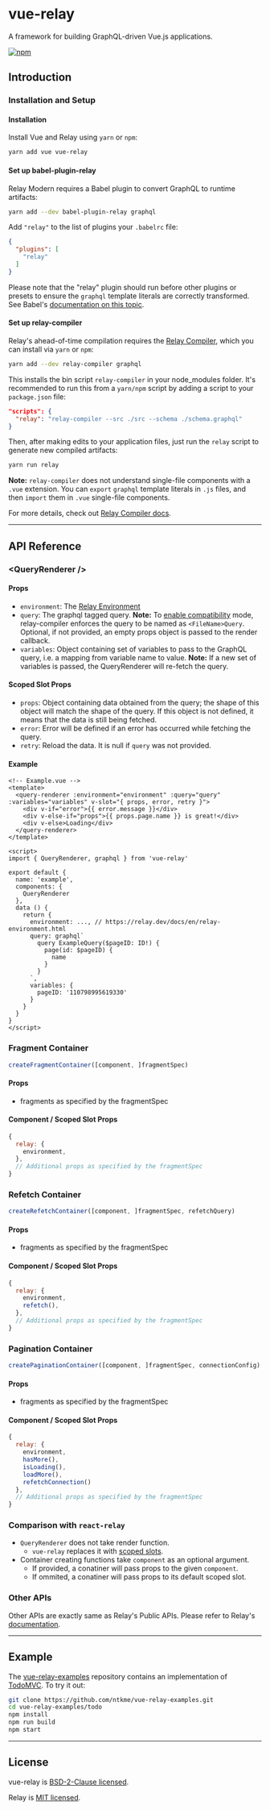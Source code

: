 # vue-relay

A framework for building GraphQL-driven Vue.js applications.

[![npm](https://img.shields.io/npm/v/vue-relay.svg)](https://www.npmjs.com/package/vue-relay)

## Introduction

### Installation and Setup

#### Installation

Install Vue and Relay using `yarn` or `npm`:

``` sh
yarn add vue vue-relay
```

#### Set up babel-plugin-relay

Relay Modern requires a Babel plugin to convert GraphQL to runtime artifacts:

``` sh
yarn add --dev babel-plugin-relay graphql
```

Add `"relay"` to the list of plugins your `.babelrc` file:

``` json
{
  "plugins": [
    "relay"
  ]
}
```

Please note that the "relay" plugin should run before other plugins or presets to ensure the `graphql` template literals are correctly transformed. See Babel's [documentation on this topic](https://babeljs.io/docs/plugins/#plugin-preset-ordering).

#### Set up relay-compiler

Relay's ahead-of-time compilation requires the [Relay Compiler](https://relay.dev/docs/en/graphql-in-relay.html#relay-compiler), which you can install via `yarn` or `npm`:

``` sh
yarn add --dev relay-compiler graphql
```

This installs the bin script `relay-compiler` in your node_modules folder. It's recommended to run this from a `yarn/npm` script by adding a script to your `package.json` file:

``` json
"scripts": {
  "relay": "relay-compiler --src ./src --schema ./schema.graphql"
}
```

Then, after making edits to your application files, just run the `relay` script to generate new compiled artifacts:

``` sh
yarn run relay
```

**Note:** `relay-compiler` does not understand single-file components with a `.vue` extension. You can `export` `graphql` template literals in `.js` files, and then `import` them in `.vue` single-file components.

For more details, check out [Relay Compiler docs](https://relay.dev/docs/en/graphql-in-relay.html#relay-compiler).

---

## API Reference

### \<QueryRenderer />

#### Props

- `environment`: The [Relay Environment](https://relay.dev/docs/en/relay-environment.html)
- `query`: The graphql tagged query. **Note:** To [enable compatibility](https://relay.dev/docs/en/relay-compat.html) mode, relay-compiler enforces the query to be named as `<FileName>Query`. Optional, if not provided, an empty props object is passed to the render callback.
- `variables`: Object containing set of variables to pass to the GraphQL query, i.e. a mapping from variable name to value. **Note:** If a new set of variables is passed, the QueryRenderer will re-fetch the query.

#### Scoped Slot Props

- `props`: Object containing data obtained from the query; the shape of this object will match the shape of the query. If this object is not defined, it means that the data is still being fetched.
- `error`: Error will be defined if an error has occurred while fetching the query.
- `retry`: Reload the data. It is null if `query` was not provided.

#### Example

``` vue
<!-- Example.vue -->
<template>
  <query-renderer :environment="environment" :query="query" :variables="variables" v-slot="{ props, error, retry }">
    <div v-if="error">{{ error.message }}</div>
    <div v-else-if="props">{{ props.page.name }} is great!</div>
    <div v-else>Loading</div>
  </query-renderer>
</template>

<script>
import { QueryRenderer, graphql } from 'vue-relay'

export default {
  name: 'example',
  components: {
    QueryRenderer
  },
  data () {
    return {
      environment: ..., // https://relay.dev/docs/en/relay-environment.html
      query: graphql`
        query ExampleQuery($pageID: ID!) {
          page(id: $pageID) {
            name
          }
        }
      `,
      variables: {
        pageID: '110798995619330'
      }
    }
  }
}
</script>
```

### Fragment Container

``` javascript
createFragmentContainer([component, ]fragmentSpec)
```

#### Props

- fragments as specified by the fragmentSpec

#### Component / Scoped Slot Props

``` javascript
{
  relay: {
    environment,
  },
  // Additional props as specified by the fragmentSpec
}
```


### Refetch Container

``` javascript
createRefetchContainer([component, ]fragmentSpec, refetchQuery)
```

#### Props

- fragments as specified by the fragmentSpec

#### Component / Scoped Slot Props

``` javascript
{
  relay: {
    environment,
    refetch(),
  },
  // Additional props as specified by the fragmentSpec
}
```

### Pagination Container

``` javascript
createPaginationContainer([component, ]fragmentSpec, connectionConfig)
```

#### Props

- fragments as specified by the fragmentSpec

#### Component / Scoped Slot Props

``` javascript
{
  relay: {
    environment,
    hasMore(),
    isLoading(),
    loadMore(),
    refetchConnection()
  },
  // Additional props as specified by the fragmentSpec
}
```

### Comparison with `react-relay`

- `QueryRenderer` does not take render function.
  - `vue-relay` replaces it with [scoped slots](https://vuejs.org/v2/guide/components.html#Scoped-Slots).
- Container creating functions take `component` as an optional argument.
  - If provided, a conatiner will pass props to the given `component`.
  - If ommited, a conatiner will pass props to its default scoped slot.

### Other APIs

Other APIs are exactly same as Relay's Public APIs. Please refer to Relay's [documentation](https://relay.dev/docs/en/introduction-to-relay.html).

---

## Example

The [vue-relay-examples](https://github.com/ntkme/vue-relay-examples) repository contains an implementation of [TodoMVC](http://todomvc.com/). To try it out:

``` sh
git clone https://github.com/ntkme/vue-relay-examples.git
cd vue-relay-examples/todo
npm install
npm run build
npm start
```

---

## License

vue-relay is [BSD-2-Clause licensed](LICENSE).

Relay is [MIT licensed](https://github.com/facebook/relay/blob/master/LICENSE).
